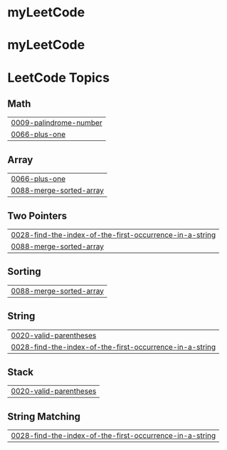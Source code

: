 # myLeetCode
# myLeetCode

<!---LeetCode Topics Start-->
# LeetCode Topics
## Math
|  |
| ------- |
| [0009-palindrome-number](https://github.com/itsihsaney/myLeetCode/tree/master/0009-palindrome-number) |
| [0066-plus-one](https://github.com/itsihsaney/myLeetCode/tree/master/0066-plus-one) |
## Array
|  |
| ------- |
| [0066-plus-one](https://github.com/itsihsaney/myLeetCode/tree/master/0066-plus-one) |
| [0088-merge-sorted-array](https://github.com/itsihsaney/myLeetCode/tree/master/0088-merge-sorted-array) |
## Two Pointers
|  |
| ------- |
| [0028-find-the-index-of-the-first-occurrence-in-a-string](https://github.com/itsihsaney/myLeetCode/tree/master/0028-find-the-index-of-the-first-occurrence-in-a-string) |
| [0088-merge-sorted-array](https://github.com/itsihsaney/myLeetCode/tree/master/0088-merge-sorted-array) |
## Sorting
|  |
| ------- |
| [0088-merge-sorted-array](https://github.com/itsihsaney/myLeetCode/tree/master/0088-merge-sorted-array) |
## String
|  |
| ------- |
| [0020-valid-parentheses](https://github.com/itsihsaney/myLeetCode/tree/master/0020-valid-parentheses) |
| [0028-find-the-index-of-the-first-occurrence-in-a-string](https://github.com/itsihsaney/myLeetCode/tree/master/0028-find-the-index-of-the-first-occurrence-in-a-string) |
## Stack
|  |
| ------- |
| [0020-valid-parentheses](https://github.com/itsihsaney/myLeetCode/tree/master/0020-valid-parentheses) |
## String Matching
|  |
| ------- |
| [0028-find-the-index-of-the-first-occurrence-in-a-string](https://github.com/itsihsaney/myLeetCode/tree/master/0028-find-the-index-of-the-first-occurrence-in-a-string) |
<!---LeetCode Topics End-->